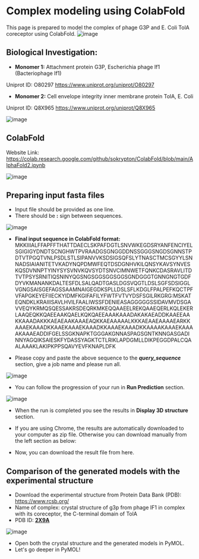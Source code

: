 # Complex modeling using ColabFold

This page is prepared to model the complex of phage G3P and E. Coli TolA coreceptor using ColabFold.
![image](https://user-images.githubusercontent.com/64282221/160193476-7575c1be-33f6-4d4e-a082-41a564c6e132.png)

## Biological Investigation:
- **Monomer 1:** Attachment protein G3P, Escherichia phage If1 (Bacteriophage If1)

Uniprot ID: O80297 https://www.uniprot.org/uniprot/O80297 

- **Monomer 2:** Cell envelope integrity inner membrane protein TolA, E. Coli

Uniprot ID: Q8X965 https://www.uniprot.org/uniprot/Q8X965 

![image](https://user-images.githubusercontent.com/64282221/160192504-4f68bf1b-e5d6-4091-b0bc-a472bbd3f584.png)


## ColabFold
Website Link: https://colab.research.google.com/github/sokrypton/ColabFold/blob/main/AlphaFold2.ipynb 

![image](https://user-images.githubusercontent.com/64282221/160191598-fb622958-7d70-4f60-8875-625fe5c134c9.png)


## Preparing input fasta files
- Input file should be provided as one line.
- There should be **:** sign between sequences.

![image](https://user-images.githubusercontent.com/64282221/160193197-08090698-e9b3-4538-abcd-3e33d3306222.png)

- **Final input sequence in ColabFold format:**
MKKIIIALFFAPFFTHATTDAECLSKPAFDGTLSNVWKEGDSRYANFENCIYELSGIGIGYDNDTSCNGHWTPVRAADGSGNGGDDNSSGGGSNGDSGNNSTPDTVTPGQTVNLPSDLSTLSIPANVVKSDSIGSQFSLYTNASCTMCSGYYLSNNADSIAIANITETVKADYNQPDMWFEQTDSDGNHVKILQNSYKAVSYNVESKQSDVNNPTYINYSYSVNVKQVSYDTSNVCIMNWETFQNKCDASRAVLITDTVTPSYSRNITIQSNINYQGSNGSGGSGGSGGSGNDGGGTGNNGNGTGDFDYVKMANANKDALTESFDLSALQADTGASLDGSVQGTLDSLSGFSDSIGGLVGNGSAISGEFAGSSAAMNAIGEGDKSPLLDSLSFLKDGLFPALPEFKQCTPFVFAPGKEYEFIIECKYIDMFKGIFAFILYFWTFVTVYDSFSGILRKGRG:MSKATEQNDKLKRAIIISAVLHVILFAALIWSSFDENIEASAGGGGGSSIDAVMVDSGAVVEQYKRMQSQESSAKRSDEQRKMKEQQAAEELREKQAAEQERLKQLEKERLAAQEQKKQAEEAAKQAELKQKQAEEAAAKAAADAKAKAEADDKAAEEAAKKAAADAKKKAEAEAAKAAAEAQKKAEAAAAALKKKAEAAEAAAAEARKKAAAEKAAADKKAAEKAAAEKAAADKKAAAEKAAADKKAAAAKAAAEKAAAAKAAAEADDIFGELSSGKNAPKTGGGAKGNNASPAGSGNTKNNGASGADINNYAGQIKSAIESKFYDASSYAGKTCTLRIKLAPDGMLLDIKPEGGDPALCQAALAAAKLAKIPKPPSQAVYEVFKNAPLDFK

- Please copy and paste the above sequence to the **_query_sequence_** section, give a job name and please run all.

![image](https://user-images.githubusercontent.com/64282221/160193033-37a8a55f-904a-4cf0-b43b-db9525f004fe.png)

- You can follow the progression of your run in **Run Prediction** section.

![image](https://user-images.githubusercontent.com/64282221/160194192-95bd3607-0546-4da5-84ee-5ee8a5f03bd1.png)

-  When the run is completed you see the results in **Display 3D structure** section.

- If you are using Chrome, the results are automatically downloaded to your computer as zip file. Otherwise you can download manually from the left section as below:

- Now, you can download the result file from here.

## Comparison of the generated models with the experimental structure

- Download the experimental structure from Protein Data Bank (PDB): https://www.rcsb.org/
- Name of complex: crystal structure of g3p from phage IF1 in complex with its coreceptor, the C-terminal domain of TolA
- PDB ID: **[2X9A](https://www.rcsb.org/structure/2X9A)**

![image](https://user-images.githubusercontent.com/64282221/160195620-9a6da885-0754-4c78-8a26-5c745d14241e.png)

- Open both the crystal structure and the generated models in PyMOL.
- Let's go deeper in PyMOL!

